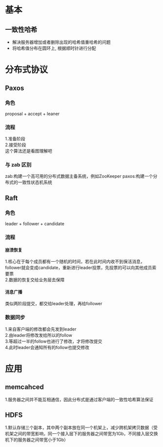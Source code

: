 # 基本

## 一致性哈希

- 解决服务器增加或者删除出现的哈希值重哈希的问题
- 将哈希值分布在圆环上, 根据顺时针进行分配

# 分布式协议

## Paxos

### 角色
proposal + accept + leaner  

### 流程
1.准备阶段  
2.接受阶段  
这个算法还是看图理解吧

### 与 zab 区别
zab:构建一个高可用的分布式数据主备系统，例如ZooKeeper
paxos:构建一个分布式的一致性状态机系统


## Raft

### 角色
leader + follower + candidate  

### 流程

#### 崩溃恢复

1.核心在于每个成员都有一个随机的时间，若在此时间内收不到保活消息，follower就会变成candidate，重新进行leader投票，先投票的可以向其他成员索要票  
2.数据的恢复交给业务层去保障  

#### 消息广播

类似两阶段提交，都交给leader处理，再给follower  

### 数据同步

1.来自客户端的修改都会先发到leader  
2.由leader将修改发给所以的follow  
3.等超过一半的follow也进行了修改，才将修改提交  
4.此时leader会通知所有的follow也提交修改  


# 应用
## memcahced  
1.服务器之间并不能互相通信，因此分布式是通过客户端的一致性哈希算法保证  

## HDFS 
1.默认存储三个副本，其中两个副本放在同一个机架上，减少跨机架拷贝数据（受机架之间的带宽影响，同一个接入层下的服务器之间带宽为1Gb，不同接入层交换机下的服务器之间带宽小于1Gb）  
